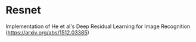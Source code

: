 # Resnet

Implementation of He et al's Deep Residual Learning for Image Recognition (https://arxiv.org/abs/1512.03385)
